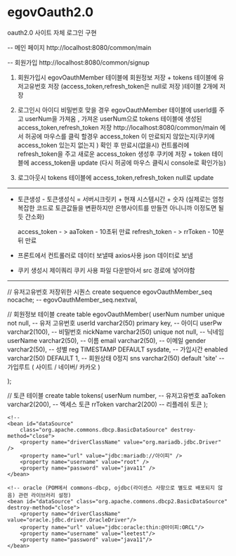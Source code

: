 # egovOauth2.0



oauth2.0 사이트 자체 로그인 구현 

-- 메인 페이지
http://localhost:8080/common/main

-- 회원가입
http://localhost:8080/common/signup


1. 회원가입시 egovOauthMember 테이블에 회원정보 저장 + tokens 테이블에 유저고유번호 저장 (access_token,refresh_token은 null로 저장 )테이블 2개에 저장

2. 로그인시 아이디 비밀번호 맞을 경우 egovOauthMember 테이블에 userId를 주고 userNum을 가져옴 , 가져온 userNum으로 tokens 테이블에 생성된 access_token,refresh_token 저장
	http://localhost:8080/common/main 에서 허공에 마우스를 클릭 할경우 access_token 이 만료되지 않았는지(쿠키에 access_token 있는지 없는지 ) 확인 후 만료시(없을시) 컨트롤러에
	refresh_token을 주고 새로운 access_token 생성후 쿠키에 저장 + token 테이블에 access_token을 update
	(다시 허공에 마우스 클릭시 console로 확인가능)
	


3. 로그아웃시 tokens 테이블에 access_token,refresh_token null로 update



----------------------------------------------------------------------------------------------------------------
* 토큰생성 - 토큰생성식 = 서버시크릿키 + 현재 시스템시간 + 숫자
(실제로는 엄청 복잡한 코드로 토큰값들을 변환하지만 은행사이트를 만들껀 아니니까 이정도면 될듯 간소화)

    access_token  - > aaToken - 10초뒤 만료
    refresh_token - > rrToken - 10분뒤 만료

* 프론트에서 컨트롤러로 데이터 보낼때 axios사용 json 데이터로 보냄

* <script type="text/javascript" src="/js/jquery.cookie.js"></script> 
	쿠키 생성시 제이쿼리 쿠키 사용 파일 다운받아서 src 경로에 넣어야함

-----------------------------------------------------------------------------------------------------------------

// 유저고유번호 저장위한 시퀀스
create sequence egovOauthMember_seq nocache; -- egovOauthMember_seq.nextval,


// 회원정보 테이블
create table egovOauthMember(
    userNum number unique not null,	-- 유저 고유번호
    userId varchar2(50) primary key,	--  아이디
    userPw varchar2(100),               -- 비밀번호
    nickName varchar2(50) unique not null, -- 닉네임			
    userName varchar2(50),		-- 이름
    email varchar2(50),			-- 이메일
    gender varchar2(50),			-- 성별
    reg TIMESTAMP DEFAULT sysdate,	-- 가입시간
    enabled varchar2(50) DEFAULT 1,	-- 회원상태 0정지
    sns varchar2(50) default 'site' 	-- 가입루트 ( 사이트 / 네이버/ 카카오 ) 

);

// 토큰 테이블
create table tokens(
    userNum number,		-- 유저고유번호
    aaToken varchar2(200),	-- 엑세스 토큰
    rrToken varchar2(200)		-- 리플레쉬 토큰
);

	<!-- 
	<bean id="dataSource"
		class="org.apache.commons.dbcp.BasicDataSource" destroy-method="close">
		<property name="driverClassName" value="org.mariadb.jdbc.Driver" />
		<property name="url" value="jdbc:mariadb://아이피" />
		<property name="username" value="root" />
		<property name="password" value="java11" />
	</bean>
    
    <!-- oracle (POM에서 commons-dbcp, ojdbc(라이센스 사항으로 별도로 배포되지 않음) 관련 라이브러리 설정)
    <bean id="dataSource" class="org.apache.commons.dbcp2.BasicDataSource" destroy-method="close">
        <property name="driverClassName" value="oracle.jdbc.driver.OracleDriver"/>
        <property name="url" value="jdbc:oracle:thin:@아이피:ORCL"/>
        <property name="username" value="leetest"/>
        <property name="password" value="java11"/>
    </bean>

